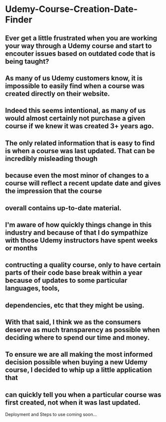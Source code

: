 # Udemy-Course-Creation-Date-Finder

## Ever get a little frustrated when you are working your way through a Udemy course and start to encouter issues based on outdated code that is being taught? 
## As many of us Udemy customers know, it is impossible to easily find when a course was created directly on their website. 
## Indeed this seems intentional, as many of us would almost certainly not purchase a given course if we knew it was created 3+ years ago.
## The only related information that is easy to find is when a course was last updated. That can be incredibly misleading though
## because even the most minor of changes to a course will reflect a recent update date and gives the impression that the course
## overall contains up-to-date material.
## I'm aware of how quickly things change in this industry and because of that I do sympathize with those Udemy instructors have spent weeks or months 
## contructing a quality course, only to have certain parts of their code base break within a year because of updates to some particular languages, tools, 
## dependencies, etc that they might be using.
## With that said, I think we as the consumers deserve as much transparency as possible when deciding where to spend our time and money.
## To ensure we are all making the most informed decision possible when buying a new Udemy course, I decided to whip up a little application that
## can quickly tell you when a particular course was first created, not when it was last updated.

Deployment and Steps to use coming soon...
